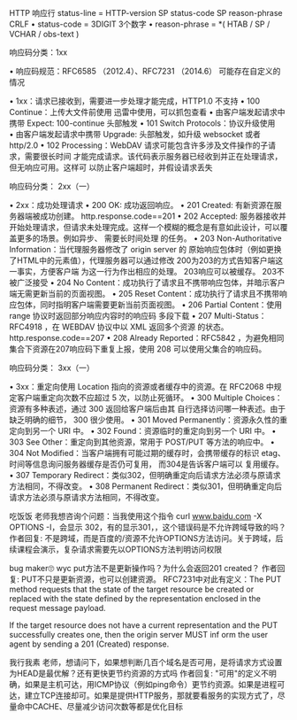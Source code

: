 HTTP 响应行
status-line = HTTP-version SP status-code SP reason-phrase CRLF
• status-code = 3DIGIT   3个数字
• reason-phrase = *( HTAB / SP / VCHAR / obs-text )



响应码分类：1xx

• 响应码规范：RFC6585 （2012.4）、RFC7231 （2014.6）  可能存在自定义的情况

• 1xx：请求已接收到，需要进一步处理才能完成，HTTP1.0 不支持
  • 100 Continue：上传大文件前使用    迅雷中使用，可以抓包查看 
     • 由客户端发起请求中携带 Expect: 100-continue 头部触发
  • 101 Switch Protocols：协议升级使用   
     • 由客户端发起请求中携带 Upgrade: 头部触发，如升级 websocket 或者 http/2.0
  • 102 Processing：WebDAV 请求可能包含许多涉及文件操作的子请求，需要很长时间
    才能完成请求。该代码表示服务器已经收到并正在处理请求，但无响应可用。这样可 以防止客户端超时，并假设请求丢失
    
    
 
 
 
响应码分类： 2xx（一）

• 2xx：成功处理请求
  • 200 OK: 成功返回响应。
  • 201 Created: 有新资源在服务器端被成功创建。    http.response.code==201
  • 202 Accepted: 服务器接收并开始处理请求，但请求未处理完成。这样一个模糊的概念是有意如此设计，可以覆盖更多的场景。例如异步、
     需要长时间处理 的任务。
  • 203 Non-Authoritative Information：当代理服务器修改了 origin server 的
     原始响应包体时（例如更换了HTML中的元素值），代理服务器可以通过修改 200为203的方式告知客户端这一事实，方便客户端
     为这一行为作出相应的处理。 203响应可以被缓存。 
     203不被广泛接受
  • 204 No Content：成功执行了请求且不携带响应包体，并暗示客户端无需更新当前的页面视图。
  • 205 Reset Content：成功执行了请求且不携带响应包体，同时指明客户端需要更新当前页面视图。
  • 206 Partial Content：使用 range 协议时返回部分响应内容时的响应码     多段下载
  • 207 Multi-Status：RFC4918 ，在 WEBDAV 协议中以 XML 返回多个资源 的状态。        http.response.code==207
  • 208 Already Reported：RFC5842 ，为避免相同集合下资源在207响应码下重复上报，使用 208 可以使用父集合的响应码。
  
  
  

响应码分类： 3xx（一）

• 3xx：重定向使用 Location 指向的资源或者缓存中的资源。在 RFC2068 中规定客户端重定向次数不应超过 5 次，以防止死循环。
 • 300 Multiple Choices：资源有多种表述，通过 300 返回给客户端后由其 自行选择访问哪一种表述。由于缺乏明确的细节，
    300 很少使用。
 • 301 Moved Permanently：资源永久性的重定向到另一个 URI 中。
 • 302 Found：资源临时的重定向到另一个 URI 中。
 • 303 See Other：重定向到其他资源，常用于 POST/PUT 等方法的响应中。
 • 304 Not Modified：当客户端拥有可能过期的缓存时，会携带缓存的标识 etag、时间等信息询问服务器缓存是否仍可复用，
    而304是告诉客户端可以 复用缓存。
 • 307 Temporary Redirect：类似302，但明确重定向后请求方法必须与原请求方法相同，不得改变。
 • 308 Permanent Redirect：类似301，但明确重定向后请求方法必须与原请求方法相同，不得改变。          
    
    
    
    
吃饭饭
老师我想咨询个问题：当我使用这个指令 curl www.baidu.com -X OPTIONS -I，会显示 302，有的显示301，，这个错误码是不允许跨域导致的吗？
作者回复: 不是跨域，而是百度的/资源不允许OPTIONS方法访问。关于跨域，后续课程会演示，复杂请求需要先以OPTIONS方法判明访问权限    


bug maker🙄 wyc
put方法不是更新操作吗？为什么会返回201 created？
作者回复: PUT不只是更新资源，也可以创建资源。
RFC7231中对此有定义：The PUT method requests that the state of the target resource be created or replaced with the state defined by the representation enclosed in the request message payload.

If the target resource does not have a current representation and the PUT successfully creates one, then the origin server MUST inf
orm the user agent by sending a 201 (Created) response.


我行我素
老师，想请问下，如果想判断几百个域名是否可用，是将请求方式设置为HEAD是最优解？还有更快更节约资源的方式吗
作者回复: "可用"的定义不明确，如果是主机可达，用ICMP协议（例如ping命令）更节约资源。如果是进程可达，建立TCP连接却可。如果是提供HTTP服务，那就要看服务的实现方式了，尽量命中CACHE、尽量减少访问次数等都是优化目标